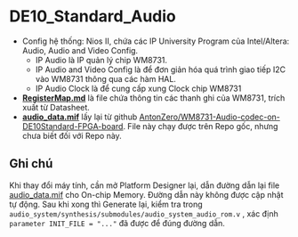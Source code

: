 # DE10_Standard_Audio

- Config hệ thống: Nios II, chứa các IP University Program của Intel/Altera: Audio, Audio and Video Config.
    - IP Audio là IP quản lý chip WM8731.
    - IP Audio and Video Config là để đơn giản hóa quá trình giao tiếp I2C vào WM8731 thông qua các hàm HAL.
    - IP Audio Clock là để cung cấp xung Clock chip WM8731
- [**RegisterMap.md**](./RegisterMap.md) là file chứa thông tin các thanh ghi của WM8731, trích xuất từ Datasheet.
- [**audio_data.mif**](./audio_data.mif) lấy lại từ github [AntonZero/WM8731-Audio-codec-on-DE10Standard-FPGA-board](https://github.com/AntonZero/WM8731-Audio-codec-on-DE10Standard-FPGA-board). File này chạy được trên Repo gốc, nhưng chưa biết đối với Repo này.

## Ghi chú
Khi thay đổi máy tính, cần mở Platform Designer lại, dẫn đường dẫn lại file [audio_data.mif](./audio_data.mif) cho On-chip Memory. Đường dẫn này không được cập nhật tự động. Sau khi xong thì Generate lại, kiểm tra trong `audio_system/synthesis/submodules/audio_system_audio_rom.v` , xác định `parameter INIT_FILE = "..."` đã được để đúng đường dẫn.
